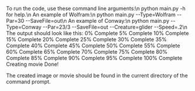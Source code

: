 To run the code, use these command line arguments:\n
 python main.py -h for help.\n
An example of Wolfram:\n
python main.py --Type=Wolfram --Par=30 --SaveFile=out\n
An example of Conway:\n
python  main.py --Type=Conway --Par=23/3 --SaveFile=out --Creature=glider --Speed=.2\n
The output should look like this:
0% Complete
5% Complete
10% Complete
15% Complete
20% Complete
25% Complete
30% Complete
35% Complete
40% Complete
45% Complete
50% Complete
55% Complete
60% Complete
65% Complete
70% Complete
75% Complete
80% Complete
85% Complete
90% Complete
95% Complete
100% Complete
Creating movie
Done!

The created image or movie should be found in the current directory of the command prompt.
